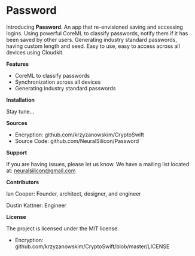 # Password

Introducing **Password**. 
An app that re-envisioned saving and accessing logins. Using powerful CoreML to classify passwords, notify them if it has been saved by other users. Generating industry standard passwords, having custom length and seed. Easy to use, easy to access across all devices using Cloudkit.

**Features**

- CoreML to classify passwords
- Synchronization across all devices
- Generating industry standard passwords

**Installation**

Stay tune...

**Sources**

- Encryption: github.com/krzyzanowskim/CryptoSwift
- Source Code: github.com/NeuralSilicon/Password

**Support**

If you are having issues, please let us know.
We have a mailing list located at: neuralsilicon@gmail.com

**Contributors**

Ian Cooper: Founder, architect, designer, and engineer

Dustin Kattner: Engineer

**License**

The project is licensed under the MIT license.
- Encryption: github.com/krzyzanowskim/CryptoSwift/blob/master/LICENSE
